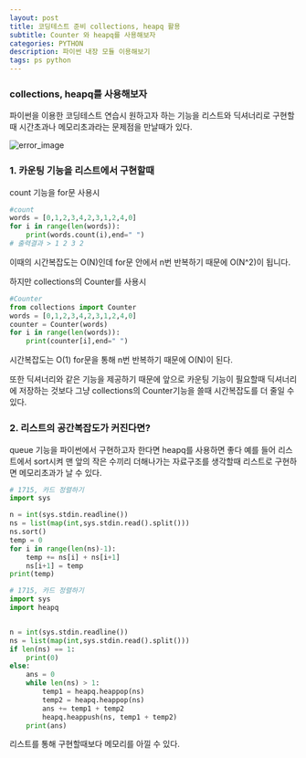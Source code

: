 ```yaml
---
layout: post
title: 코딩테스트 준비 collections, heapq 활용
subtitle: Counter 와 heapq를 사용해보자
categories: PYTHON
description: 파이썬 내장 모듈 이용해보기 
tags: ps python
---
```


### collections, heapq를 사용해보자

파이썬을 이용한 코딩테스트 연습시 원하고자 하는 기능을 리스트와 딕셔너리로 구현할때 시간초과나 메모리초과라는 문제점을 만날때가 있다.

![error_image](https://media.giphy.com/media/TqiwHbFBaZ4ti/giphy.gif)

### 1. 카운팅 기능을 리스트에서 구현할때 
count 기능을 for문 사용시
```python
#count
words = [0,1,2,3,4,2,3,1,2,4,0]
for i in range(len(words)):
    print(words.count(i),end=" ")
# 출력결과 > 1 2 3 2
```
이때의 시간복잡도는 O(N)인데 for문 안에서 n번 반복하기 때문에 O(N^2)이 됩니다.

하지만 collections의 Counter를 사용시
```python
#Counter
from collections import Counter
words = [0,1,2,3,4,2,3,1,2,4,0]
counter = Counter(words)
for i in range(len(words)):
    print(counter[i],end=" ")
```
시간복잡도는 O(1) for문을 통해 n번 반복하기 때문에 O(N)이 된다.

또한 딕셔너리와 같은 기능을 제공하기 때문에 앞으로 카운팅 기능이 필요할때 딕셔너리에 저장하는 것보다 그냥 collections의 Counter기능을 쓸때 시간복잡도를 더 줄일 수 있다.


### 2. 리스트의 공간복잡도가 커진다면?
queue 기능을 파이썬에서 구현하고자 한다면 heapq를 사용하면 좋다
예를 들어 리스트에서 sort시켜 맨 앞의 작은 수끼리 더해나가는 자료구조를 생각할때
리스트로 구현하면 메모리초과가 날 수 있다.
```python
# 1715, 카드 정렬하기
import sys

n = int(sys.stdin.readline())
ns = list(map(int,sys.stdin.read().split()))
ns.sort()
temp = 0
for i in range(len(ns)-1):
    temp += ns[i] + ns[i+1]
    ns[i+1] = temp
print(temp)
```

```python
# 1715, 카드 정렬하기
import sys
import heapq


n = int(sys.stdin.readline())
ns = list(map(int,sys.stdin.read().split()))
if len(ns) == 1:
    print(0)
else:
    ans = 0
    while len(ns) > 1:
        temp1 = heapq.heappop(ns)
        temp2 = heapq.heappop(ns)
        ans += temp1 + temp2
        heapq.heappush(ns, temp1 + temp2)
    print(ans)
```
리스트를 통해 구현할때보다 메모리를 아낄 수 있다.